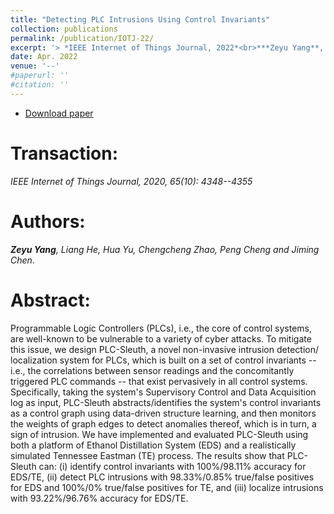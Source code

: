 ```yaml
---
title: "Detecting PLC Intrusions Using Control Invariants"
collection: publications
permalink: /publication/IOTJ-22/
excerpt: '> *IEEE Internet of Things Journal, 2022*<br>***Zeyu Yang**, Liang He, Hua Yu, Chengcheng Zhao, Peng Cheng and Jiming Chen*.'
date: Apr. 2022
venue: '--'
#paperurl: ''
#citation: ''
---
```

- [Download paper](https://ieeexplore.ieee.org/abstract/document/9749129)

Transaction:
===
*IEEE Internet of Things Journal, 2020, 65(10): 4348--4355*  

Authors: 
===
***Zeyu Yang**, Liang He, Hua Yu, Chengcheng Zhao, Peng Cheng and Jiming Chen*.

Abstract: 
===
Programmable Logic Controllers (PLCs), i.e., the core of control systems, are well-known to be vulnerable to a variety of cyber attacks. To mitigate this issue, we design PLC-Sleuth, a novel non-invasive intrusion detection/ localization system for PLCs, which is built on a set of control invariants -- i.e., the correlations between sensor readings and the concomitantly triggered PLC commands -- that exist pervasively in all control systems. Specifically, taking the system's Supervisory Control and Data Acquisition log as input, PLC-Sleuth abstracts/identifies the system's control invariants as a control graph using data-driven structure learning, and then monitors the weights of graph edges to detect anomalies thereof, which is in turn, a sign of intrusion. We have implemented and evaluated PLC-Sleuth using both a platform of Ethanol Distillation System (EDS) and a realistically simulated Tennessee Eastman (TE) process. The results show that PLC-Sleuth can: (i) identify control invariants with 100%/98.11% accuracy for EDS/TE, (ii) detect PLC intrusions with 98.33%/0.85% true/false positives for EDS and 100%/0% true/false positives for TE, and (iii) localize intrusions with 93.22%/96.76% accuracy for EDS/TE.

